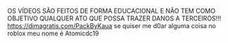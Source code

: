 OS VÍDEOS SÃO FEITOS DE FORMA EDUCACIONAL E NÃO TEM COMO OBJETIVO QUALQUER ATO QUE POSSA TRAZER DANOS A TERCEIROS!!!
https://dimagratis.com/PackByKaua
se quiser me d0ar alguma coisa no roblox meu nome é Atomicdc19
